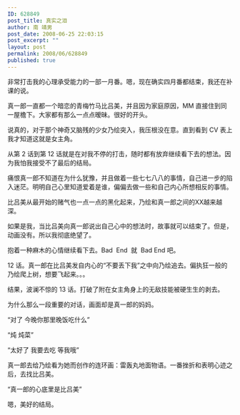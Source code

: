 ```yaml
---
ID: 628849
post_title: 真实之泪
author: 南 靖男
post_date: 2008-06-25 22:03:15
post_excerpt: ""
layout: post
permalink: 2008/06/628849
published: true
---
```

非常打击我的心理承受能力的一部一月番。嗯，现在确实四月番都结束，我还在补课的说。

真一郎一直都一个暗恋的青梅竹马比吕美，并且因为家庭原因，MM 直接住到同一屋檐下。大家都有那么一点点暧昧。很好的开头。

说真的，对于那个神奇又脑残的少女乃绘突入，我压根没在意。直到看到 CV 表上我才知道这就是女主角。

从第 2 话到第 12 话就是在对我不停的打击，随时都有放弃继续看下去的想法。因为我怕我接受不了最后的结局。

痛恨真一郎不知道在为什么犹豫，并且做着一些七七八八的事情，自己进一步的陷入迷茫。明明自己心里知道爱着是谁，偏偏去做一些和自己内心所想相反的事情。

比吕美从最开始的赌气也一点一点的黑化起来，乃绘和真一郎之间的XX越来越深。

如果是我，当比吕美向真一郎说出自己心中的想法时，故事就可以结束了。但是，动画没有。所以我彻底绝望了。

抱着一种麻木的心情继续看下去。Bad  End  就  Bad End 吧。

12 话。真一郎在比吕美发自内心的“不要丢下我”之中向乃绘追去。偏执狂一般的乃绘爬上树，想要飞起来。。。

结果，波澜不惊的 13 话。打破了附在女主角身上的无敌技能被硬生生的剥去。

为什么那么一段重要的对话，画面却是真一郎的妈妈。

“对了 今晚你那里晚饭吃什么”

“炖 炖菜”

“太好了 我要去吃 等我哦”

真一郎去给乃绘看为她而创作的连环画：雷轰丸地面物语。一番挫折和表明心迹之后，去找比吕美。

“真一郎的心底里是比吕美”

嗯，美好的结局。